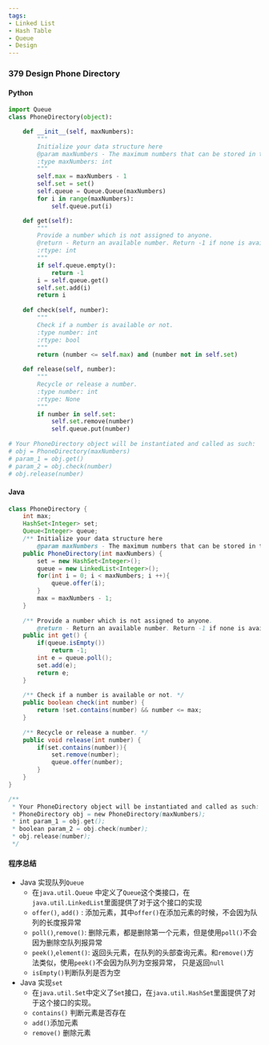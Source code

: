 ```yaml
---
tags:
- Linked List
- Hash Table
- Queue
- Design
---
```


### 379 Design Phone Directory

#### Python

```python
import Queue
class PhoneDirectory(object):

    def __init__(self, maxNumbers):
        """
        Initialize your data structure here
        @param maxNumbers - The maximum numbers that can be stored in the phone directory.
        :type maxNumbers: int
        """
        self.max = maxNumbers - 1
        self.set = set()
        self.queue = Queue.Queue(maxNumbers)
        for i in range(maxNumbers):
            self.queue.put(i)

    def get(self):
        """
        Provide a number which is not assigned to anyone.
        @return - Return an available number. Return -1 if none is available.
        :rtype: int
        """
        if self.queue.empty():
            return -1
        i = self.queue.get()
        self.set.add(i)
        return i
        
    def check(self, number):
        """
        Check if a number is available or not.
        :type number: int
        :rtype: bool
        """
        return (number <= self.max) and (number not in self.set)

    def release(self, number):
        """
        Recycle or release a number.
        :type number: int
        :rtype: None
        """
        if number in self.set:
            self.set.remove(number)
            self.queue.put(number)
            
# Your PhoneDirectory object will be instantiated and called as such:
# obj = PhoneDirectory(maxNumbers)
# param_1 = obj.get()
# param_2 = obj.check(number)
# obj.release(number)
```

#### Java

```java
class PhoneDirectory {
    int max;
    HashSet<Integer> set;
    Queue<Integer> queue;
    /** Initialize your data structure here
        @param maxNumbers - The maximum numbers that can be stored in the phone directory. */
    public PhoneDirectory(int maxNumbers) {
        set = new HashSet<Integer>();
        queue = new LinkedList<Integer>();
        for(int i = 0; i < maxNumbers; i ++){
            queue.offer(i);
        }
        max = maxNumbers - 1;
    }
    
    /** Provide a number which is not assigned to anyone.
        @return - Return an available number. Return -1 if none is available. */
    public int get() {
        if(queue.isEmpty())
            return -1;
        int e = queue.poll();
        set.add(e);
        return e;
    }
    
    /** Check if a number is available or not. */
    public boolean check(int number) {
        return !set.contains(number) && number <= max;
    }
    
    /** Recycle or release a number. */
    public void release(int number) {
        if(set.contains(number)){
            set.remove(number);
            queue.offer(number);
        }
    }
}

/**
 * Your PhoneDirectory object will be instantiated and called as such:
 * PhoneDirectory obj = new PhoneDirectory(maxNumbers);
 * int param_1 = obj.get();
 * boolean param_2 = obj.check(number);
 * obj.release(number);
 */
```

#### 程序总结

- Java 实现队列`Queue`
  - 在`java.util.Queue` 中定义了`Queue`这个类接口，在`java.util.LinkedList`里面提供了对于这个接口的实现
  - `offer()`, `add()` : 添加元素，其中`offer()`在添加元素的时候，不会因为队列的长度报异常
  - `poll()`,`remove()`: 删除元素，都是删除第一个元素，但是使用`poll()`不会因为删除空队列报异常
  - `peek()`,`element()`: 返回头元素，在队列的头部查询元素。和`remove()`方法类似，使用`peek()`不会因为队列为空报异常， 只是返回`null`
  - `isEmpty()`判断队列是否为空
- Java 实现`set`
  - 在`java.util.Set`中定义了`Set`接口，在`java.util.HashSet`里面提供了对于这个接口的实现。
  - `contains()` 判断元素是否存在
  - `add()`添加元素
  - `remove()` 删除元素